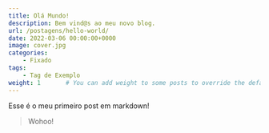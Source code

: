 ```yaml
---
title: Olá Mundo!
description: Bem vind@s ao meu novo blog.
url: /postagens/hello-world/
date: 2022-03-06 00:00:00+0000
image: cover.jpg
categories:
    - Fixado
tags:
    - Tag de Exemplo
weight: 1       # You can add weight to some posts to override the default sorting (date descending)
---
```


Esse é o meu primeiro post em markdown!

> Wohoo!